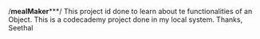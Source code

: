 /**************mealMaker*****************/
This project id done to learn about te functionalities of an Object.
This is a codecademy project done in my local system.
Thanks,
Seethal
